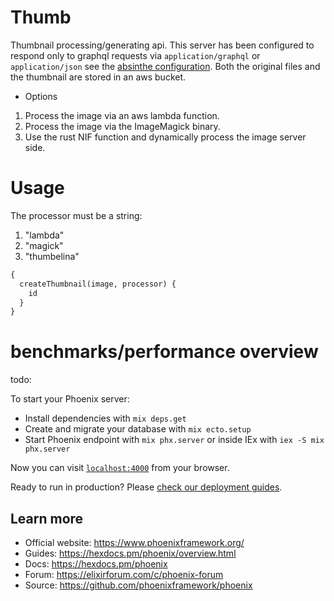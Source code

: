 # Thumb

Thumbnail processing/generating api. This server has been configured to respond only to
graphql requests via `application/graphql` or `application/json` see the
[absinthe configuration](https://hexdocs.pm/absinthe/plug-phoenix.html#general-usage). Both the original files and the
thumbnail are stored in an aws bucket.

- Options
1. Process the image via an aws lambda function. 
2. Process the image via the ImageMagick binary.
3. Use the rust NIF function and dynamically process the image server side.

# Usage
The processor must be a string:
1. "lambda"
2. "magick"
3. "thumbelina"

```graphql
{
  createThumbnail(image, processor) {
    id
  }
}
```

# benchmarks/performance overview
todo:

To start your Phoenix server:

  * Install dependencies with `mix deps.get`
  * Create and migrate your database with `mix ecto.setup`
  * Start Phoenix endpoint with `mix phx.server` or inside IEx with `iex -S mix phx.server`

Now you can visit [`localhost:4000`](http://localhost:4000) from your browser.

Ready to run in production? Please [check our deployment guides](https://hexdocs.pm/phoenix/deployment.html).

## Learn more

  * Official website: https://www.phoenixframework.org/
  * Guides: https://hexdocs.pm/phoenix/overview.html
  * Docs: https://hexdocs.pm/phoenix
  * Forum: https://elixirforum.com/c/phoenix-forum
  * Source: https://github.com/phoenixframework/phoenix
